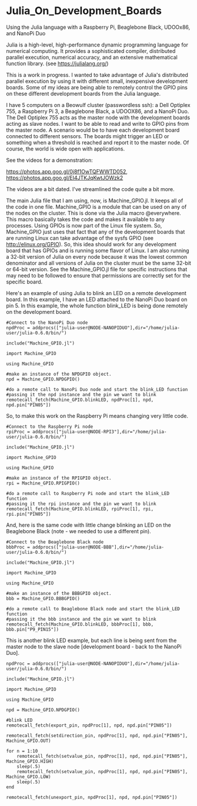 # Julia_On_Development_Boards
Using the Julia language with a Raspberry Pi, Beaglebone Black, UDOOx86, and NanoPi Duo

Julia is a high-level, high-performance dynamic programming language for numerical computing. It provides a sophisticated compiler, distributed parallel execution, numerical accuracy, and an extensive mathematical function library. (see https://julialang.org/)

This is a work in progress. I wanted to take advantage of Julia's distributed parallel execution by using it with different small, inexpensive development boards. Some of my ideas are being able to remotely control the GPIO pins on these different development boards from the Julia language. 

I have 5 computers on a Beowulf cluster (passwordless ssh): a Dell Optiplex 755, a Raspberry Pi 3, a Beaglebone Black, a UDOOX86, and a NanoPi Duo. The Dell Optiplex 755 acts as the master node with the development boards acting as slave nodes. I want to be able to read and write to GPIO pins from the master node. A scenario would be to have each development board connected to different sensors. The boards might trigger an LED or something when a threshold is reached and report it to the master node. Of course, the world is wide open with applications.

See the videos for a demonstration: 

https://photos.app.goo.gl/0j8f1OwTQFWWTD052, https://photos.app.goo.gl/EI4JTKJqKwtJOWzk2 

The videos are a bit dated. I've streamlined the code quite a bit more.


The main Julia file that I am using, now, is Machine_GPIO.jl. It keeps all of the code in one file. Machine_GPIO is a module that can be used on any of the nodes on the cluster. This is done via the Julia macro @everywhere. This macro basically takes the code and makes it available to any processes. Using GPIOs is now part of the Linux file system. So, Machine_GPIO just uses that fact that any of the development boards that are running Linux can take advantage of the sysfs GPIO (see http://elinux.org/GPIO). So, this idea should work for any development board that has GPIOs and is running some flavor of Linux. I am also running a 32-bit version of Julia on every node because it was the lowest common denominator and all versions of Julia on the cluster must be the same 32-bit or 64-bit version. See the Machine_GPIO.jl file for specific instructions that may need to be followed to ensure that permissions are correctly set for the specific board.

Here's an example of using Julia to blink an LED on a remote development board. In this example, I have an LED attached
to the NanoPi Duo board on pin 5. In this example, the whole function blink_LED is being done remotely on the development board.

```
#Connect to the NanoPi Duo node
npdProc = addprocs(["julia-user@NODE-NANOPIDUO"],dir="/home/julia-user/julia-0.6.0/bin/")

include("Machine_GPIO.jl")

import Machine_GPIO

using Machine_GPIO

#make an instance of the NPDGPIO object.
npd = Machine_GPIO.NPDGPIO()

#do a remote call to NanoPi Duo node and start the blink_LED function 
#passing it the npd instance and the pin we want to blink
remotecall_fetch(Machine_GPIO.blinkLED, npdProc[1], npd, npd.pin["PIN05"])
```

So, to make this work on the Raspberry Pi means changing very little code.

```
#Connect to the Raspberry Pi node
rpiProc = addprocs(["julia-user@NODE-RPI3"],dir="/home/julia-user/julia-0.6.0/bin/")

include("Machine_GPIO.jl")

import Machine_GPIO

using Machine_GPIO

#make an instance of the RPIGPIO object.
rpi = Machine_GPIO.RPIGPIO()

#do a remote call to Raspberry Pi node and start the blink_LED function 
#passing it the rpi instance and the pin we want to blink
remotecall_fetch(Machine_GPIO.blinkLED, rpiProc[1], rpi, rpi.pin["PIN05"])
```

And, here is the same code with little change blinking an LED on the Beaglebone Black (note - we needed to use
a different pin).

```
#Connect to the Beaglebone Black node
bbbProc = addprocs(["julia-user@NODE-BBB"],dir="/home/julia-user/julia-0.6.0/bin/")

include("Machine_GPIO.jl")

import Machine_GPIO

using Machine_GPIO

#make an instance of the BBBGPIO object.
bbb = Machine_GPIO.BBBGPIO()

#do a remote call to Beaglebone Black node and start the blink_LED function 
#passing it the bbb instance and the pin we want to blink
remotecall_fetch(Machine_GPIO.blinkLED, bbbProc[1], bbb, bbb.pin["P9_PIN15"])
```

This is another blink LED example, but each line is being sent from the master node to the slave node [development
board - back to the NanoPi Duo].

```
npdProc = addprocs(["julia-user@NODE-NANOPIDUO"],dir="/home/julia-user/julia-0.6.0/bin/")

include("Machine_GPIO.jl")

import Machine_GPIO

using Machine_GPIO

npd = Machine_GPIO.NPDGPIO()

#blink LED
remotecall_fetch(export_pin, npdProc[1], npd, npd.pin["PIN05"])

remotecall_fetch(setdirection_pin, npdProc[1], npd, npd.pin["PIN05"], Machine_GPIO.OUT)

for n = 1:10
	remotecall_fetch(setvalue_pin, npdProc[1], npd, npd.pin["PIN05"], Machine_GPIO.HIGH)
	sleep(.5)
	remotecall_fetch(setvalue_pin, npdProc[1], npd, npd.pin["PIN05"], Machine_GPIO.LOW)
	sleep(.5)
end

remotecall_fetch(unexport_pin, npdProc[1], npd, npd.pin["PIN05"])
```


